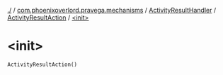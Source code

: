 [./](../../../index.md) / [com.phoenixoverlord.pravega.mechanisms](../../index.md) / [ActivityResultHandler](../index.md) / [ActivityResultAction](index.md) / [&lt;init&gt;](./-init-.md)

# &lt;init&gt;

`ActivityResultAction()`